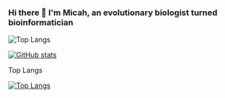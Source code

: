### Hi there 👋 I'm Micah, an evolutionary biologist turned bioinformatician

<!--
**micahpf/micahpf** is a ✨ _special_ ✨ repository because its `README.md` (this file) appears on your GitHub profile.

Here are some ideas to get you started:

- 🔭 I’m currently working on ...
- 🌱 I’m currently learning ...
- 👯 I’m looking to collaborate on ...
- 🤔 I’m looking for help with ...
- 💬 Ask me about ...
- 📫 How to reach me: ...
- 😄 Pronouns: ...
- ⚡ Fun fact: ...
-->

![Top Langs](https://github-readme-stats.vercel.app/api/top-langs/?username=micahpf&theme=default)

[![GitHub stats](https://github-readme-stats-git-masterorgs-github-readme-stats-team.vercel.app/api?username=micahpf&include_orgs=true)](https://github.com/micahpf/github-readme-stats)

Top Langs

[![Top Langs](https://github-readme-stats-git-masterorgs-github-readme-stats-team.vercel.app/api/top-langs/?username=micahpf&include_orgs=true)](https://github.com/micahpf/github-readme-stats)

